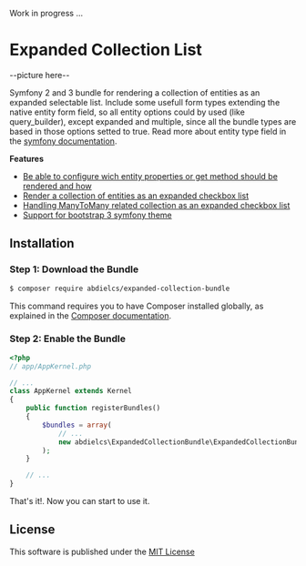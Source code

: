 Work in progress ...

Expanded Collection List
========================

--picture here--

Symfony 2 and 3 bundle for rendering a collection of entities as an expanded selectable list.
Include some usefull form types extending the native entity form field, so all entity options
could by used (like query_builder), except expanded and multiple, since all the bundle types are based in those
options setted to true. Read more about entity type field in the [symfony documentation](https://getcomposer.org/doc/00-intro.md).


**Features**

  * [Be able to configure wich entity properties or get method should be rendered and how](Resources/doc/1-fields-configuration.md)
  * [Render a collection of entities as an expanded checkbox list](Resources/doc/2-expanded-onetomany.md)
  * [Handling ManyToMany related collection as an expanded checkbox list](Resources/doc/3-expanded-manytomany.md)
  * [Support for bootstrap 3 symfony theme](Resources/doc/4-bootstrap_3_example.md)

Installation
------------

### Step 1: Download the Bundle

```bash
$ composer require abdielcs/expanded-collection-bundle
```

This command requires you to have Composer installed globally, as explained
in the [Composer documentation](https://getcomposer.org/doc/00-intro.md).

### Step 2: Enable the Bundle

```php
<?php
// app/AppKernel.php

// ...
class AppKernel extends Kernel
{
    public function registerBundles()
    {
        $bundles = array(
            // ...
            new abdielcs\ExpandedCollectionBundle\ExpandedCollectionBundle(),
        );
    }

    // ...
}
```

That's it!. Now you can start to use it.

License
-------

This software is published under the [MIT License](LICENSE.md)